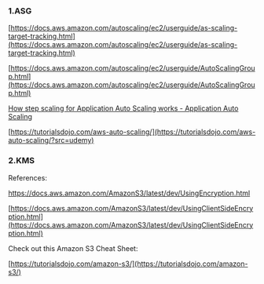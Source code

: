 ### 1.ASG

[https://docs.aws.amazon.com/autoscaling/ec2/userguide/as-scaling-target-tracking.html](https://docs.aws.amazon.com/autoscaling/ec2/userguide/as-scaling-target-tracking.html)

[https://docs.aws.amazon.com/autoscaling/ec2/userguide/AutoScalingGroup.html](https://docs.aws.amazon.com/autoscaling/ec2/userguide/AutoScalingGroup.html)

[How step scaling for Application Auto Scaling works - Application Auto Scaling](https://docs.aws.amazon.com/autoscaling/application/userguide/step-scaling-policy-overview.html#step-scaling-cooldown)

[https://tutorialsdojo.com/aws-auto-scaling/](https://tutorialsdojo.com/aws-auto-scaling/?src=udemy)

### 2.KMS

References:

[https://docs.aws.amazon.com/AmazonS3/latest/dev/UsingEncryption.html
](https://docs.aws.amazon.com/AmazonS3/latest/dev/UsingEncryption.html)

[https://docs.aws.amazon.com/AmazonS3/latest/dev/UsingClientSideEncryption.html](https://docs.aws.amazon.com/AmazonS3/latest/dev/UsingClientSideEncryption.html)

Check out this Amazon S3 Cheat Sheet:

[https://tutorialsdojo.com/amazon-s3/](https://tutorialsdojo.com/amazon-s3/)
